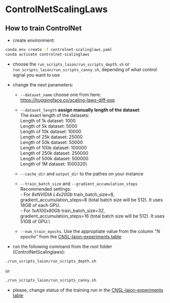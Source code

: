 # ControlNetScalingLaws

## How to train ControlNet
- create environment:
```bash
conda env create -f controlnet-scalinglaws.yaml
conda activate controlnet-scalinglaws
```

- choose the `run_scripts_laion/run_scripts_depth.sh` or  `run_scripts_laion/run_scripts_canny.sh`, depending of what control signal you want to use
- change the next parameters:
    - `--dataset_name` choose one from here: https://huggingface.co/scaling-laws-diff-exp 
    - `--dataset_length` **assign manually length of the dataset**: \
        The exact length of the datasets: \
        Length of 1k dataset: 1000 \
        Length of 5k dataset: 5000\
        Length of 10k dataset: 10000\
        Length of 25k dataset: 25000\
        Length of 50k dataset: 50000\
        Length of 100k dataset: 100000\
        Length of 250k dataset: 250000\
        Length of 500k dataset: 500000\
        Length of 1M dataset: 1000320\

    - `--cache_dir` and `output_dir` to the pathes on your instance
    - `--train_batch_size` and `--gradient_accumulation_steps`\
        Recommended settings:\
            - For *8xNVIDIA L4x20Gb* train_batch_size=8, gradient_accumulation_steps=8 (total batch size will be 512). It uses 18GB of each GPU.\
            - For *1xA100x80Gb* train_batch_size=32, gradient_accumulation_steps=16 (total batch size will be 512).  It uses 51GB of GPU.\

    - `--num_train_epochs`. Use the approptiate value from the column *"N epochs"* from the [CNSL-laion-experiments table](https://docs.google.com/spreadsheets/d/12bNp6eeGgbk5-dIs7k14o6D3QN097ezFrFxOkJutdXQ/edit#gid=0) 

- run the following command from the root folder (ControlNetScalinglaws):
```bash
./run_scripts_laion/run_scripts_depth.sh
```
or 
```bash
./run_scripts_laion/run_scripts_canny.sh
```
- please, change status of the training run in the [CNSL-laion-experiments table](https://docs.google.com/spreadsheets/d/12bNp6eeGgbk5-dIs7k14o6D3QN097ezFrFxOkJutdXQ/edit#gid=0)
